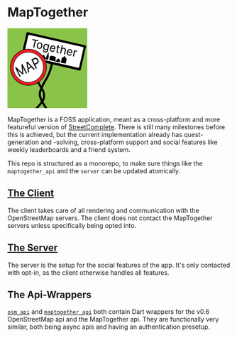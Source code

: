 # MapTogether

![](client/ios/Runner/Assets.xcassets/AppIcon.appiconset/180.png)

MapTogether is a FOSS application, meant as a cross-platform and more featureful version of [StreetComplete](https://github.com/streetcomplete/StreetComplete).
There is still many milestones before this is achieved, but the current implementation already has quest-generation and -solving, cross-platform support and social features like weekly leaderboards and a friend system.

This repo is structured as a monorepo, to make sure things like the `maptogether_api` and the `server` can be updated atomically.

## [The Client](client/)

The client takes care of all rendering and communication with the OpenStreetMap servers.
The client does not contact the MapTogether servers unless specifically being opted into.

## [The Server](server/)

The server is the setup for the social features of the app.
It's only contacted with opt-in, as the client otherwise handles all features.

## The Api-Wrappers

[`osm_api`](osm_api/) and [`maptogether_api`](maptogether_api/) both contain Dart wrappers for the v0.6 OpenStreetMap api and the MapTogether api.
They are functionally very similar, both being async apis and having an authentication presetup.
